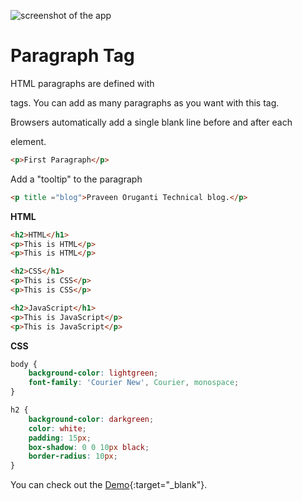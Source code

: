 ![screenshot of the app](https://raw.githubusercontent.com/praveenorugantitech/praveenorugantitech-html/master/tech.PNG)

# Paragraph Tag


HTML paragraphs are defined with <p> tags. You can add as many paragraphs as you want with this tag.

Browsers automatically add a single blank line before and after each <p> element.

```HTML
<p>First Paragraph</p>
```

Add a "tooltip" to the paragraph

```HTML
<p title ="blog">Praveen Oruganti Technical blog.</p>
```

**HTML**

```HTML
<h2>HTML</h1>
<p>This is HTML</p>
<p>This is HTML</p>

<h2>CSS</h1>
<p>This is CSS</p>
<p>This is CSS</p>

<h2>JavaScript</h1>
<p>This is JavaScript</p>
<p>This is JavaScript</p>
```

**CSS**

```CSS
body {
    background-color: lightgreen;
    font-family: 'Courier New', Courier, monospace;
}

h2 {
    background-color: darkgreen;
    color: white;
    padding: 15px;
    box-shadow: 0 0 10px black;
    border-radius: 10px;
}
```

You can check out the [Demo](https://praveenorugantitech.github.io/praveenorugantitech-html/3_Paragraph/Demo){:target="_blank"}.





